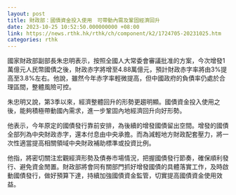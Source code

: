 ```yaml
---
layout: post
title: 財政部：國債資金投入使用　可帶動內需及鞏固經濟回升
date: 2023-10-25 10:52:50.000000000 +08:00
link: https://news.rthk.hk/rthk/ch/component/k2/1724705-20231025.htm
categories: rthk
---
```


國家財政部副部長朱忠明表示，按照全國人大常委會審議批准的方案，今次增發1萬億元人民幣國債之後，財政赤字將增至4.88萬億元，預計財政赤字率將由3%提高至3.8%左右。他說，雖然今年赤字率輕微提高，但中國政府的負債率仍處於合理區間，整體風險可控。

朱忠明又說，第3季以來，經濟整體回升的形勢更趨明顯。國債資金投入使用之後，能夠積極帶動國內需求，進一步鞏固內地經濟回升向好形勢。

他表示，今年原定的國債發行靠前安排，為後續的增發國債留出空間。增發的國債全部列為中央財政赤字，還本付息由中央承擔。而為減輕地方財政配套壓力，將一次性適當提高相關領域中央財政補助標準或投資比例。

他指，將密切關注宏觀經濟形勢及債券市場情況，把握國債發行節奏，確保順利發行、避免資金閒置。財政部將會同有關部門抓好增發國債的具體落實工作，及時啟動國債發行，做好預算下達，持續加強國債資金監管，切實提高國債資金使用效益。
